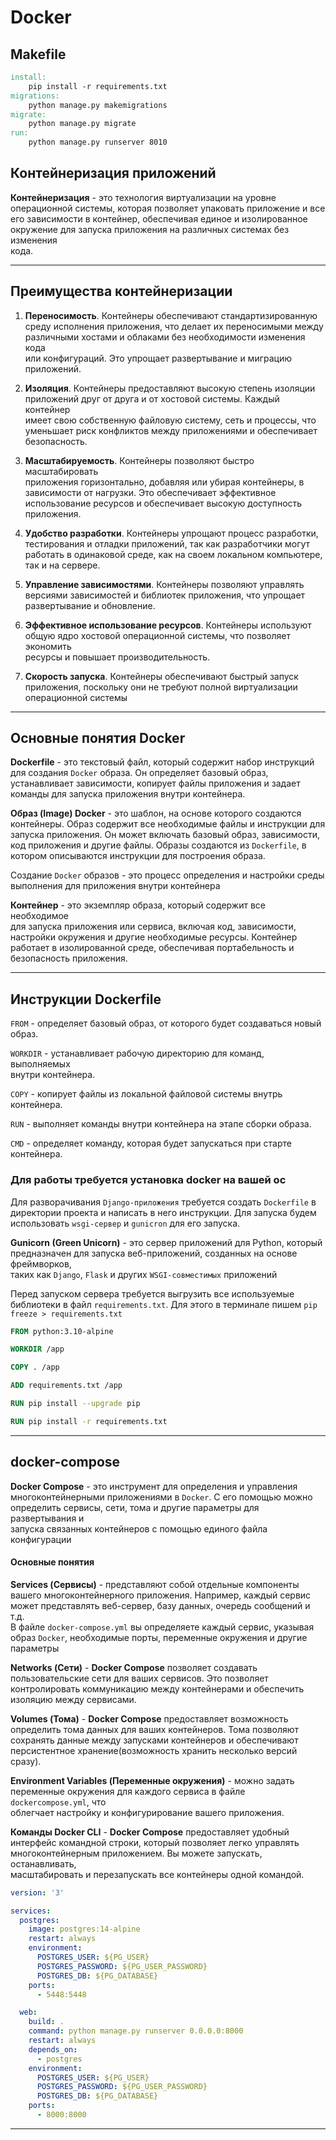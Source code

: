 # **Docker**

## **Makefile**

```makefile
install:
	pip install -r requirements.txt
migrations:
	python manage.py makemigrations
migrate:
	python manage.py migrate
run:
	python manage.py runserver 8010
```

## **Контейнеризация приложений**

**Контейнеризация** - это технология виртуализации на уровне          
операционной системы, которая позволяет упаковать приложение и все        
его зависимости в контейнер, обеспечивая единое и изолированное        
окружение для запуска приложения на различных системах без изменения         
кода.

---

## **Преимущества контейнеризации**

1) **Переносимость**. Контейнеры обеспечивают стандартизированную          
среду исполнения приложения, что делает их переносимыми между       
различными хостами и облаками без необходимости изменения кода        
или конфигураций. Это упрощает развертывание и миграцию        
приложений.             

2) **Изоляция**. Контейнеры предоставляют высокую степень изоляции          
приложений друг от друга и от хостовой системы. Каждый контейнер       
имеет свою собственную файловую систему, сеть и процессы, что       
уменьшает риск конфликтов между приложениями и обеспечивает        
безопасность.         

3) **Масштабируемость**. Контейнеры позволяют быстро масштабировать          
приложения горизонтально, добавляя или убирая контейнеры, в        
зависимости от нагрузки. Это обеспечивает эффективное         
использование ресурсов и обеспечивает высокую доступность         
приложения.              

4) **Удобство разработки**. Контейнеры упрощают процесс разработки,
тестирования и отладки приложений, так как разработчики могут
работать в одинаковой среде, как на своем локальном компьютере, так
и на сервере.

5) **Управление зависимостями**. Контейнеры позволяют управлять          
версиями зависимостей и библиотек приложения, что упрощает          
развертывание и обновление.          

6) **Эффективное использование ресурсов**. Контейнеры используют            
общую ядро хостовой операционной системы, что позволяет экономить            
ресурсы и повышает производительность.          

7) **Скорость запуска**. Контейнеры обеспечивают быстрый запуск          
приложения, поскольку они не требуют полной виртуализации         
операционной системы            

---

## **Основные понятия Docker**

**Dockerfile** - это текстовый файл, который содержит набор инструкций            
для создания `Docker` образа. Он определяет базовый образ,           
устанавливает зависимости, копирует файлы приложения и задает          
команды для запуска приложения внутри контейнера.           


**Образ (Image) Docker** - это шаблон, на основе которого создаются           
контейнеры. Образ содержит все необходимые файлы и инструкции для        
запуска приложения. Он может включать базовый образ, зависимости,         
код приложения и другие файлы. Образы создаются из `Dockerfile`, в         
котором описываются инструкции для построения образа.          


Создание `Docker` образов - это процесс определения и настройки среды
выполнения для приложения внутри контейнера


**Контейнер** - это экземпляр образа, который содержит все необходимое         
для запуска приложения или сервиса, включая код, зависимости,         
настройки окружения и другие необходимые ресурсы. Контейнер          
работает в изолированной среде, обеспечивая портабельность и          
безопасность приложения.           

---

## **Инструкции Dockerfile**

`FROM` - определяет базовый образ, от которого будет создаваться новый           
образ.

`WORKDIR` - устанавливает рабочую директорию для команд, выполняемых           
внутри контейнера.

`COPY` - копирует файлы из локальной файловой системы внутрь контейнера.    

`RUN` - выполняет команды внутри контейнера на этапе сборки образа.          

`CMD` - определяет команду, которая будет запускаться при старте           
контейнера.

### **Для работы требуется установка docker на вашей ос**

Для разворачивания `Django-приложения` требуется создать `Dockerfile` в         
директории проекта и написать в него инструкции. Для запуска будем         
использовать `wsgi-сервер` и `gunicron` для его запуска.          

**Gunicorn (Green Unicorn)** - это сервер приложений для Python, который          
предназначен для запуска веб-приложений, созданных на основе фреймворков,         
таких как `Django`, `Flask` и других `WSGI-совместимых` приложений           

Перед запуском сервера требуется выгрузить все используемые библиотеки в
файл `requirements.txt`. Для этого в терминале пишем `pip freeze >
requirements.txt`


```dockerfile
FROM python:3.10-alpine

WORKDIR /app

COPY . /app

ADD requirements.txt /app

RUN pip install --upgrade pip

RUN pip install -r requirements.txt
```

---

## **docker-compose**

**Docker Compose** - это инструмент для определения и управления         
многоконтейнерными приложениями в `Docker`. С его помощью можно        
определить сервисы, сети, тома и другие параметры для развертывания и         
запуска связанных контейнеров с помощью единого файла конфигурации           


#### **Основные понятия**

**Services (Сервисы)** - представляют собой отдельные компоненты         
вашего многоконтейнерного приложения. Например, каждый сервис          
может представлять веб-сервер, базу данных, очередь сообщений и т.д.          
В файле `docker-compose.yml` вы определяете каждый сервис, указывая          
образ `Docker`, необходимые порты, переменные окружения и другие           
параметры            


**Networks (Сети)** - **Docker Compose** позволяет создавать             
пользовательские сети для ваших сервисов. Это позволяет               
контролировать коммуникацию между контейнерами и обеспечить             
изоляцию между сервисами.                         


**Volumes (Тома)** - **Docker Compose** предоставляет возможность          
определить тома данных для ваших контейнеров. Тома позволяют         
сохранять данные между запусками контейнеров и обеспечивают           
персистентное хранение(возможность хранить несколько версий сразу).            


**Environment Variables (Переменные окружения)** - можно задать               
переменные окружения для каждого сервиса в файле `dockercompose.yml`, что               
облегчает настройку и конфигурирование вашего приложения.


**Команды Docker CLI** - **Docker Compose** предоставляет удобный              
интерфейс командной строки, который позволяет легко управлять              
многоконтейнерным приложением. Вы можете запускать, останавливать,            
масштабировать и перезапускать все контейнеры одной командой.              


```yaml
version: '3'

services:
  postgres:
    image: postgres:14-alpine
    restart: always
    environment:
      POSTGRES_USER: ${PG_USER}
      POSTGRES_PASSWORD: ${PG_USER_PASSWORD}
      POSTGRES_DB: ${PG_DATABASE}
    ports:
      - 5448:5448

  web:
    build: .
    command: python manage.py runserver 0.0.0.0:8000
    restart: always
    depends_on:
      - postgres
    environment:
      POSTGRES_USER: ${PG_USER}
      POSTGRES_PASSWORD: ${PG_USER_PASSWORD}
      POSTGRES_DB: ${PG_DATABASE}
    ports:
      - 8000:8000
```
---
